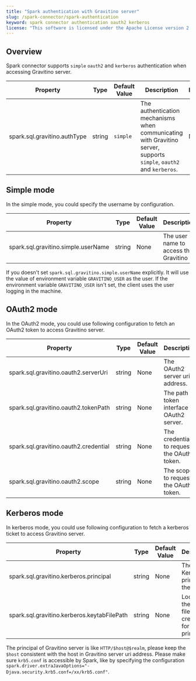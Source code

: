 ```yaml
---
title: "Spark authentication with Gravitino server"
slug: /spark-connector/spark-authentication
keyword: spark connector authentication oauth2 kerberos
license: "This software is licensed under the Apache License version 2."
---
```


## Overview

Spark connector supports `simple` `oauth2` and `kerberos` authentication when accessing Gravitino server.

| Property                     | Type   | Default Value | Description                                                                                                         | Required | Since Version |
|------------------------------|--------|---------------|---------------------------------------------------------------------------------------------------------------------|----------|---------------|
| spark.sql.gravitino.authType | string | `simple`      | The authentication mechanisms when communicating with Gravitino server, supports `simple`, `oauth2` and `kerberos`. | No       | 0.7.0         |

## Simple mode

In the simple mode, you could specify the username by configuration.

| Property                            | Type   | Default Value | Description                           | Required | Since Version |
|-------------------------------------|--------|---------------|---------------------------------------|----------|---------------|
| spark.sql.gravitino.simple.userName | string | None          | The user name to access the Gravitino | No       | 0.7.0         |

If you doesn't set `spark.sql.gravitino.simple.userName` explicitly. It will use the value of environment variable `GRAVITINO_USER` as the user. If the environment variable `GRAVITINO_USER` isn't set, the client uses the user logging in the machine.

## OAuth2 mode

In the OAuth2 mode, you could use following configuration to fetch an OAuth2 token to access Gravitino server.

| Property                              | Type   | Default Value | Description                                   | Required             | Since Version |
|---------------------------------------|--------|---------------|-----------------------------------------------|----------------------|---------------|
| spark.sql.gravitino.oauth2.serverUri  | string | None          | The OAuth2 server uri address.                | Yes, for OAuth2 mode | 0.7.0         |
| spark.sql.gravitino.oauth2.tokenPath  | string | None          | The path of token interface in OAuth2 server. | Yes, for OAuth2 mode | 0.7.0         |
| spark.sql.gravitino.oauth2.credential | string | None          | The credential to request the OAuth2 token.   | Yes, for OAuth2 mode | 0.7.0         |
| spark.sql.gravitino.oauth2.scope      | string | None          | The scope to request the OAuth2 token.        | Yes, for OAuth2 mode | 0.7.0         |

## Kerberos mode

In kerberos mode, you could use following configuration to fetch a kerberos ticket to access Gravitino server.

| Property                                    | Type   | Default Value | Description                                                         | Required               | Since Version |
|---------------------------------------------|--------|---------------|---------------------------------------------------------------------|------------------------|---------------|
| spark.sql.gravitino.kerberos.principal      | string | None          | The Kerberos principal of the user.                                 | Yes, for Kerberos mode | 0.7.0         |
| spark.sql.gravitino.kerberos.keytabFilePath | string | None          | Location of the keytab file with the credentials for the principal. | Yes, for Kerberos mode | 0.7.0         |

The principal of Gravitino server is like `HTTP/$host@$realm`, please keep the `$host` consistent with the host in Gravitino server uri address.
Please make sure `krb5.conf` is accessible by Spark, like by specifying the configuration `spark.driver.extraJavaOptions="-Djava.security.krb5.conf=/xx/krb5.conf"`.
